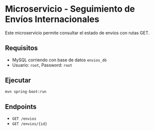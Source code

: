 # Microservicio - Seguimiento de Envíos Internacionales

Este microservicio permite consultar el estado de envíos con rutas GET.

## Requisitos

- MySQL corriendo con base de datos `envios_db`
- Usuario: `root`, Password: `root`

## Ejecutar

```bash
mvn spring-boot:run
```

## Endpoints

- `GET /envios`
- `GET /envios/{id}`
